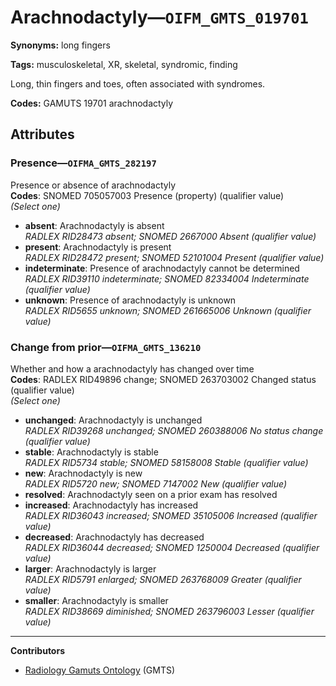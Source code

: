 # Arachnodactyly—`OIFM_GMTS_019701`

**Synonyms:** long fingers

**Tags:** musculoskeletal, XR, skeletal, syndromic, finding

Long, thin fingers and toes, often associated with syndromes.

**Codes:** GAMUTS 19701 arachnodactyly

## Attributes

### Presence—`OIFMA_GMTS_282197`

Presence or absence of arachnodactyly  
**Codes**: SNOMED 705057003 Presence (property) (qualifier value)  
*(Select one)*

- **absent**: Arachnodactyly is absent  
_RADLEX RID28473 absent; SNOMED 2667000 Absent (qualifier value)_
- **present**: Arachnodactyly is present  
_RADLEX RID28472 present; SNOMED 52101004 Present (qualifier value)_
- **indeterminate**: Presence of arachnodactyly cannot be determined  
_RADLEX RID39110 indeterminate; SNOMED 82334004 Indeterminate (qualifier value)_
- **unknown**: Presence of arachnodactyly is unknown  
_RADLEX RID5655 unknown; SNOMED 261665006 Unknown (qualifier value)_

### Change from prior—`OIFMA_GMTS_136210`

Whether and how a arachnodactyly has changed over time  
**Codes**: RADLEX RID49896 change; SNOMED 263703002 Changed status (qualifier value)  
*(Select one)*

- **unchanged**: Arachnodactyly is unchanged  
_RADLEX RID39268 unchanged; SNOMED 260388006 No status change (qualifier value)_
- **stable**: Arachnodactyly is stable  
_RADLEX RID5734 stable; SNOMED 58158008 Stable (qualifier value)_
- **new**: Arachnodactyly is new  
_RADLEX RID5720 new; SNOMED 7147002 New (qualifier value)_
- **resolved**: Arachnodactyly seen on a prior exam has resolved  
- **increased**: Arachnodactyly has increased  
_RADLEX RID36043 increased; SNOMED 35105006 Increased (qualifier value)_
- **decreased**: Arachnodactyly has decreased  
_RADLEX RID36044 decreased; SNOMED 1250004 Decreased (qualifier value)_
- **larger**: Arachnodactyly is larger  
_RADLEX RID5791 enlarged; SNOMED 263768009 Greater (qualifier value)_
- **smaller**: Arachnodactyly is smaller  
_RADLEX RID38669 diminished; SNOMED 263796003 Lesser (qualifier value)_

---

**Contributors**

- [Radiology Gamuts Ontology](https://gamuts.net/) (GMTS)